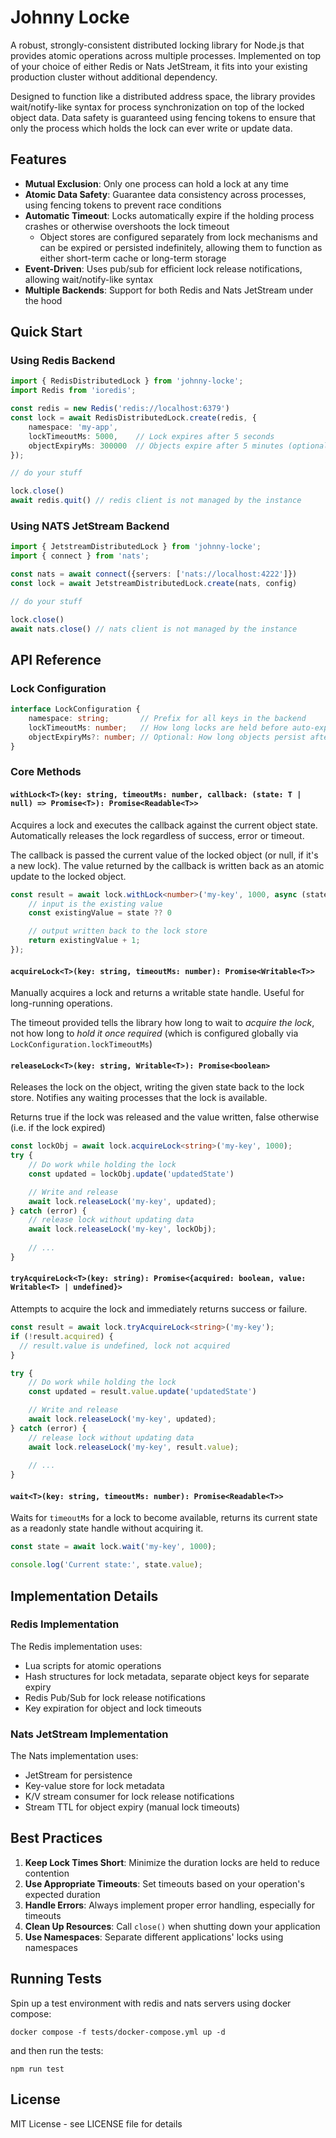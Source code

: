 # Johnny Locke

A robust, strongly-consistent distributed locking library for Node.js that provides atomic operations across multiple processes. Implemented on top of your choice of either Redis or Nats JetStream, it fits into your existing production cluster without additional dependency.

Designed to function like a distributed address space, the library provides wait/notify-like syntax for process synchronization on top of the locked object data. Data safety is guaranteed using fencing tokens to ensure that only the process which holds the lock can ever write or update data.

## Features

- **Mutual Exclusion**: Only one process can hold a lock at any time
- **Atomic Data Safety**: Guarantee data consistency across processes, using fencing tokens to prevent race conditions
- **Automatic Timeout**: Locks automatically expire if the holding process crashes or otherwise overshoots the lock timeout
    - Object stores are configured separately from lock mechanisms and can be expired or persisted indefinitely, allowing them to function as either short-term cache or long-term storage
- **Event-Driven**: Uses pub/sub for efficient lock release notifications, allowing wait/notify-like syntax
- **Multiple Backends**: Support for both Redis and Nats JetStream under the hood

## Quick Start

### Using Redis Backend
```typescript
import { RedisDistributedLock } from 'johnny-locke';
import Redis from 'ioredis';

const redis = new Redis('redis://localhost:6379')
const lock = await RedisDistributedLock.create(redis, {
    namespace: 'my-app',
    lockTimeoutMs: 5000,    // Lock expires after 5 seconds
    objectExpiryMs: 300000  // Objects expire after 5 minutes (optional)
});

// do your stuff

lock.close()
await redis.quit() // redis client is not managed by the instance
```

### Using NATS JetStream Backend
```typescript
import { JetstreamDistributedLock } from 'johnny-locke';
import { connect } from 'nats';

const nats = await connect({servers: ['nats://localhost:4222']})
const lock = await JetstreamDistributedLock.create(nats, config)

// do your stuff

lock.close()
await nats.close() // nats client is not managed by the instance
```

## API Reference

### Lock Configuration

```typescript
interface LockConfiguration {
    namespace: string;       // Prefix for all keys in the backend
    lockTimeoutMs: number;   // How long locks are held before auto-expiry
    objectExpiryMs?: number; // Optional: How long objects persist after last access
}
```

### Core Methods

#### `withLock<T>(key: string, timeoutMs: number, callback: (state: T | null) => Promise<T>): Promise<Readable<T>>`

Acquires a lock and executes the callback against the current object state. Automatically releases the lock regardless of success, error or timeout.

The callback is passed the current value of the locked object (or null, if it's a new lock). The value returned by the callback is written back as an atomic update to the locked object.

```typescript
const result = await lock.withLock<number>('my-key', 1000, async (state) => {
    // input is the existing value
    const existingValue = state ?? 0

    // output written back to the lock store
    return existingValue + 1;
});
```

#### `acquireLock<T>(key: string, timeoutMs: number): Promise<Writable<T>>`

Manually acquires a lock and returns a writable state handle. Useful for long-running operations. 

The timeout provided tells the library how long to wait to *acquire the lock*, not how long to *hold it once required* (which is configured globally via `LockConfiguration.lockTimeoutMs`)

#### `releaseLock<T>(key: string, Writable<T>): Promise<boolean>`

Releases the lock on the object, writing the given state back to the lock store. Notifies any waiting processes that the lock is available.

Returns true if the lock was released and the value written, false otherwise (i.e. if the lock expired)

```typescript
const lockObj = await lock.acquireLock<string>('my-key', 1000);
try {
    // Do work while holding the lock
    const updated = lockObj.update('updatedState')

    // Write and release
    await lock.releaseLock('my-key', updated);
} catch (error) {
    // release lock without updating data
    await lock.releaseLock('my-key', lockObj);
    
    // ...
}
```

#### `tryAcquireLock<T>(key: string): Promise<{acquired: boolean, value: Writable<T> | undefined}>`

Attempts to acquire the lock and immediately returns success or failure.

```typescript
const result = await lock.tryAcquireLock<string>('my-key');
if (!result.acquired) {
  // result.value is undefined, lock not acquired
}

try {
    // Do work while holding the lock
    const updated = result.value.update('updatedState')

    // Write and release
    await lock.releaseLock('my-key', updated);
} catch (error) {
    // release lock without updating data
    await lock.releaseLock('my-key', result.value);
    
    // ...
}
```

#### `wait<T>(key: string, timeoutMs: number): Promise<Readable<T>>`

Waits for `timeoutMs` for a lock to become available, returns its current state as a readonly state handle without acquiring it.

```typescript
const state = await lock.wait('my-key', 1000);

console.log('Current state:', state.value);
```

## Implementation Details

### Redis Implementation
The Redis implementation uses:
- Lua scripts for atomic operations
- Hash structures for lock metadata, separate object keys for separate expiry
- Redis Pub/Sub for lock release notifications
- Key expiration for object and lock timeouts

### Nats JetStream Implementation
The Nats implementation uses:
- JetStream for persistence
- Key-value store for lock metadata
- K/V stream consumer for lock release notifications
- Stream TTL for object expiry (manual lock timeouts)

## Best Practices

1. **Keep Lock Times Short**: Minimize the duration locks are held to reduce contention
2. **Use Appropriate Timeouts**: Set timeouts based on your operation's expected duration
3. **Handle Errors**: Always implement proper error handling, especially for timeouts
4. **Clean Up Resources**: Call `close()` when shutting down your application
5. **Use Namespaces**: Separate different applications' locks using namespaces

## Running Tests

Spin up a test environment with redis and nats servers using docker compose:
```
docker compose -f tests/docker-compose.yml up -d
```

and then run the tests:
```
npm run test
```

## License

MIT License - see LICENSE file for details